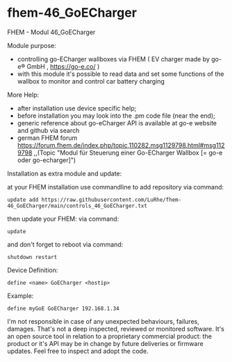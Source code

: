 # fhem-46_GoECharger
FHEM - Modul 46_GoECharger


Module purpose:

 - controlling go-ECharger wallboxes via FHEM ( EV charger made by go-e® GmbH , https://go-e.co/ )
 - with this module it's possible to read data and set some functions of the wallbox 
   to monitor and control car battery charging

More Help:

 - after installation use device specific help;
 - before installation you may look into the .pm code file (near the end);
 - generic reference about go-eCharger API is available at go-e website and github via search
 - german FHEM forum https://forum.fhem.de/index.php/topic,110282.msg1129798.html#msg1129798 
 ,,(Topic "Modul für Steuerung einer Go-ECharger Wallbox [= go-e oder go-echarger]") 
	

Installation as extra module and update:

at your FHEM installation use commandline to add repository via command:

	update add https://raw.githubusercontent.com/LuRhe/fhem-46_GoECharger/main/controls_46_GoECharger.txt

then update your FHEM: via command:

	update
	
and don't forget to reboot via command:

	shutdown restart

Device Definition:

 <code>define &lt;name&gt; GoECharger &lt;hostip&gt;</code>
 
Example:

 <code>define myGoE GoECharger 192.168.1.34</code>


I'm not responsible in case of any unexpected behaviours, failures, damages. That's not a deep inspected, reviewed or monitored software. It's an open source tool in relation to a proprietary commercial product: the product or it's API may be in change by future deliveries or firmware updates. Feel free to inspect and adopt the code.
